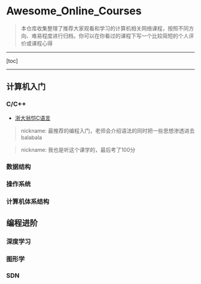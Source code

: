 # Awesome_Online_Courses

> 本仓库收集整理了推荐大家观看和学习的计算机相关网络课程，按照不同方向、难易程度进行归档，你可以在你看过的课程下写一个比较简短的个人评价或课程心得

---

[toc]

---

## 计算机入门

### C/C++

* [浙大翁恺C语言](url)

> nickname: 最推荐的编程入门，老师会介绍语法的同时把一些思想渗透进去balabala

> nickname: 我也是听这个课学的，最后考了100分

### 数据结构

### 操作系统

### 计算机体系结构

## 编程进阶

### 深度学习

### 图形学

### SDN
